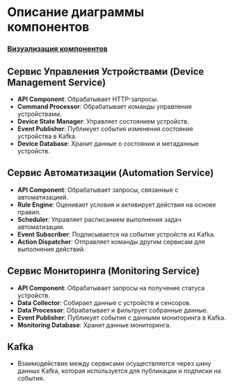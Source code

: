 # Описание диаграммы компонентов
###  [Визуализация компонентов](../Components%20diagram.puml)
## Сервис Управления Устройствами (Device Management Service)
- **API Component**: Обрабатывает HTTP-запросы.
- **Command Processor**: Обрабатывает команды управления устройствами.
- **Device State Manager**: Управляет состоянием устройств.
- **Event Publisher**: Публикует события изменения состояния устройства в Kafka.
- **Device Database**: Хранит данные о состоянии и метаданные устройств.

## Сервис Автоматизации (Automation Service)
- **API Component**: Обрабатывает запросы, связанные с автоматизацией.
- **Rule Engine**: Оценивает условия и активирует действия на основе правил.
- **Scheduler**: Управляет расписанием выполнения задач автоматизации.
- **Event Subscriber**: Подписывается на события устройств из Kafka.
- **Action Dispatcher**: Отправляет команды другим сервисам для выполнения действий.

## Сервис Мониторинга (Monitoring Service)
- **API Component**: Обрабатывает запросы на получение статуса устройств.
- **Data Collector**: Собирает данные с устройств и сенсоров.
- **Data Processor**: Обрабатывает и фильтрует собранные данные.
- **Event Publisher**: Публикует события с данными мониторинга в Kafka.
- **Monitoring Database**: Хранит данные мониторинга.

## Kafka
- Взаимодействие между сервисами осуществляется через шину данных Kafka, которая используется для публикации и подписки на события.
